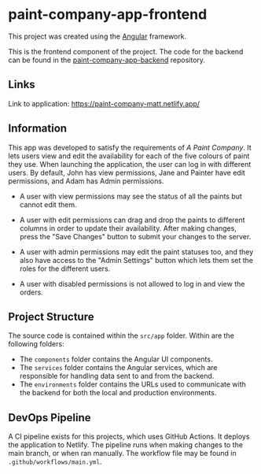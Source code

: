# paint-company-app-frontend

This project was created using the [Angular](https://www.angular.io) framework.

This is the frontend component of the project. The code for the backend can be found in the [paint-company-app-backend](https://www.github.com/matt-marko/paint-company-app-backend) repository.

## Links 

Link to application: https://paint-company-matt.netlify.app/

## Information

This app was developed to satisfy the requirements of _A Paint Company_. It lets users view and edit the availability for each of the five colours of paint they use. When launching the application, the user can log in with different users. By default, John has view permissions, Jane and Painter have edit permissions, and Adam has Admin permissions. 

- A user with view permissions may see the status of all the paints but cannot edit them.

- A user with edit permissions can drag and drop the paints to different columns in order to update their availability. After making changes, press the "Save Changes" button to submit your changes to the server.

- A user with admin permissions may edit the paint statuses too, and they also have access to the "Admin Settings" button which lets them set the roles for the different users.

- A user with disabled permissions is not allowed to log in and view the orders.

## Project Structure

The source code is contained within the `src/app` folder. Within are the following folders:

- The `components` folder contains the Angular UI components.
- The `services` folder contains the Angular services, which are responsible for handling data sent to and from the backend.
- The `environments` folder contains the URLs used to communicate with the backend for both the local and production environments.

## DevOps Pipeline

A CI pipeline exists for this projects, which uses GitHub Actions. It deploys the application to Netlify. The pipeline runs when making changes to the main branch, or when ran manually. The workflow file may be found in `.github/workflows/main.yml`.
